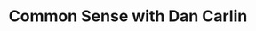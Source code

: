 ---
title:         "Common Sense with Dan Carlin"
description:   "Loud, fast-talking and deceptively funny, this politically-independent \"forward-thinking pragmatist\" looks at the events shaping our world through a uniquely American lens. It's smarter than you think, and faster than you expect."
url-thumbnail: "http://www.dancarlin.com/graphics/CS_DC_iTunes.jpg"
url-rss:       "http://feeds.feedburner.com/dancarlin/commonsense?format=xml"
url-web:       "http://www.dancarlin.com/"
url-itunes:    "https://itunes.apple.com/us/podcast/common-sense-with-dan-carlin/id155974141?mt=2&uo=4"
tags:         [history, news]
---